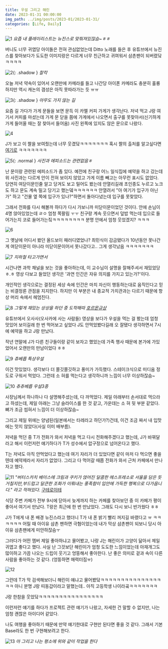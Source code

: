 ```yaml
---
title: 우설 그리고 해린
date: 2023-01-31 00:00:00
img_path: ../img/posts/2023-01/2023-01-31/
categories: [Life, Daily]
---
```


![1](IMG_0502.JPG)
_요즘 내 플레이리스트는 뉴진스로 맞춰져있잖슴~ㅎㅎ_

버니도 너무 귀엽당 아이돌은 전혀 관심없었는데 Ditto 노래를 들은 후
유튜브에서 뉴진스를 찾아보다가 도도한 이미지랑은 다르게 너무 친근하고 귀여워서 삼촌팬이 되버렸닼ㅋㅋㅋㅋ

![2](IMG_0511.JPG){: .shadow }
_찰칵_

오늘 저녁 약속이 있어서 오랜만에 카메라를 들고 나간당 아이폰 카메라도 충분히 훌륭하지만 역시 캐논의 갬성은 아직 못따라가는 듯 ㅠㅠ

![3](IMG_9996.JPG){: .shadow }
_아무도 가지 않는 길_

요즘 길 가다가 가게 문들을 보면 문득 이 카멜 커피 가게가 생각난다. 저녁 먹고 J랑 여기서 커피를
마셨는데 가게 문 닫을 쯤에 가게에서 나오면서 출구를 못찾아서(신기하게 가게 들어올 때는 잘 찾아서 들어옴)
사진 왼쪽에 있지도 않은 문으로 나왔다.

![4](IMG_9995.JPG)

J가 보고 이 짤을 보여줬는데 너무 웃겼닼ㅋㅋㅋㅋㅋㅋㅋ 혹시 짤의 출처를 알고싶다면 [여기로](https://www.youtube.com/watch?v=MW9rOVgKDMU) ㅋㅋㅋㅋㅋㅋㅋ

![5](IMG_9997.JPG){: .normal }
_사진과 에피소드는 관련없음ㅎ_

난 문이랑 관련된 에피소드가 좀 있다. 예전에 친구랑 어느 일식집에 예약을 하고 갔는데 위 사진과는 다르게 안이 전혀 보이지 않았고 가게 이름 빼고는 아무런 표시도 없었다.
당연히 여닫이문인줄 알고 당겨도 보고 밀어도 봤는데 안열리길래 초인종도 누르고 노크도 하고 문도 계속 밀고 당기고 했는뎈ㅋㅋㅋㅋㅋㅋ 안열려서 "아 여기가 입구가 아닌가"
하고 "건물 옆 쪽에 입구가 있나?"하면서 돌아다녔는데 입구를 못찾았다.

그래서 전화를 다시 해볼까 하다가 다시 가보니까 미닫이문이었던 것이다. 안에 손님이 4명 앉아있었는데 ㄹㅇ 엄청 쪽팔림 ㅜㅜ 친구랑 계속 웃으면서 덮밥 먹는데
입으로 들어가는지 코로 들어가는짘ㅋㅋㅋㅋㅋㅋㅋㅋ 분명 안에서 엄청 웃었겠지? ㅋㅋㅋ

![6](IMG_9998.JPG)

그 옛날에 어디서 봤던 올드보이 패러디였었나? 최민식이 감금됐다가 10년동안 못나간게 여닫이문이 아니라 미닫이문이어서 못나갔다고.. 그게 생각났음 ㅋㅋㅋㅋㅋㅋㅋ

![7](IMG_9975.PNG)
_지하철 타고가면서_

시간나면 과학 채널을 보는 것을 좋아하는데, 이 교수님이 설명을 잘해주셔서 재밌었당 ㅎ.ㅎ 영상 다보고 들었던 생각은 '과연 인간은 자유 의지를 가지고 있는가?'이다.

개인적인 생각으로는 결정된 세상 속에 인간은 마치 자신이 행동하는대로 움직인다고 믿는 비결정론 관점을 지지한다. 하지만 이 부분은 내 종교적 가치관과는 다르기
때문에 항상 머리 속에서 헤엄친다.

![8](IMG_0523.JPG)
_그렇게 재밌는 상상을 하던 중 도착해따 [호르몬규상](https://naver.me/G7KDokMM)_

유튜브에서 오사사(오사카에 사는 사람들) 영상을 보다가 우설을 먹는 걸 봤는데 엄청 맛있어 보이길래 한 번 먹어보고 싶었다 J도 안먹었봤다길래 오 잘됐다 생각하면서
7시에 예약을 하고 J랑 만났다.

작년 연말에 J가 다른 친구들이랑 같이 보자고 했었는데 가족 행사 때문에 본가에 가있었어서 오랜만의 만남이었다 ㅎㅎ

![9](IMG_9979.JPG)
_츄베릅 특상우설_

이건 맛있었다. 생각보다 더 쫄깃쫄깃하고 풍미가 가득했다. 스테이크식으로 미디움 정도로 구워서 먹었다. 그런데 소 혀를 먹는다고 생각하니까 느낌이 너무 이상하잖슴~

![10](IMG_9982.JPG)
_츄츄베릅 우설3종_

사장님께서 하나하나 다 설명해주셨는데, 다 까먹었다. 제일 아래부터 손서대로 먹으라고 하셨는데, 제일 아래는 그냥 슬라이스를 한 것 같고, 가운데는 소 혀 뒷 부분 같았다.
뼈가 조금 씹혀서 느낌이 더 이상하잖슴~

그리고 제일 위에는 양념된(일본에서는 타레라고 하던가?)건데, 이건 조금 짜서 내 입맛에는 맛지 않았다(사실 이미 배부름).

저녁을 먹던 중 T가 전화가 와서 저녁을 먹고 다시 전화해주겠다고 했는데, J가 바꿔달라고 해서 이런저런 얘기하다가 T가 성수에서 압구정으로 넘어온다고 했다.

T는 저녁도 아직 안먹었다고 했는데 여기 자리가 더 있었다면 같이 마저 다 먹으면 좋을텐데 예약제라서 자리가 없었다. 그리고 다 먹어갈 때쯤 전화가 와서
근처 카페에서 만나자고 했다.

![11](IMG_9984.JPG)
_"버터스카치 베이스에 크림과 쿠키가 얹어진 달콤한 에스프레소로 서울을 담은 듯 거칠지만,부드럽고 달큰한 조화가 이뤄내는 풍족함이 입안에 가득한 행복으로 다가옵니다." 라고 적혀있다._ [구테로이테](https://naver.me/G7KAYKmn)

식당 주변 카페가 전부 9시에 닫아서 늦게까지 하는 카페를 찾아보던 중 이 카페가 평이 좋아서 여기서 만났다. T랑은 최근에 한 번 만났었다. 그래도 다시 보니 반가웠다 ㅎㅎ

J가 T에게 내 폰 배경 뉴진스라고 했더니 T가 내 폰 밝기 빨리 꺼지길 바랬다고 ㅠ ㅋㅋㅋㅋㅋㅋ 어릴 때 아이유 삼촌 팬하면 극혐이었는데 내가 막상 삼촌팬이 되보니
당시 아이유 삼촌팬에게 미안하잖슴ㅜ

그러다가 어떤 멤버 제일 좋아하냐고 물어봤고, 나랑 J는 해린이가 고양이 닮아서 제일 귀엽고 좋다고 했다. 사실 난 그것보단 해린이가 엄청 도도한 느낌이었는데 아재개그도 많이하고
가끔 나오는 드립이 웃기고 엉뚱해서 좋아한다. 난 좋은 의미로 겉과 속이 다른 사람을 좋아하는 것 같다. (엉뚱하면 매력터짐ㅠ)

![12](IMG_9999.png)

그런데 T가 막 검색해보더니 해린이 얘냐고 물어봤닼ㅋㅋㅋㅋㅋㅋㅋㅋㅋㅋㅋㅋㅋㅋㅋㅋㅋ 아니 분명 J랑 띠동갑이라고 말했는데.. 아직 고등학생 나이라곸ㅋㅋㅋㅋㅋㅋㅋ

J랑 한참을 웃었닼ㅋㅋㅋㅋㅋㅋㅋㅋㅋㅋㅋㅋㅋㅋㅋㅋ

이런저런 얘기를 하다가 프로젝트 관련 얘기가 나왔고, 자세한 건 말할 수 없지만, 나는 엄청 괜찮은 아이디어 같았다.

나도 여행을 좋아하기 때문에 만약 얘기한대로 구현만 된다면 좋을 것 같다. 그래서 기본 Base라도 한 번 구현해보려고 한다.

![13](IMG_9994.JPG)
_아 그리고 나는 평소에 위와 같이 작업을 한다_
